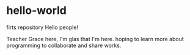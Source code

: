 # hello-world
firts repository
Hello people!

Teacher Grace here, I'm glas that I'm here.
hoping to learn more about programming
to collaborate and share works.
